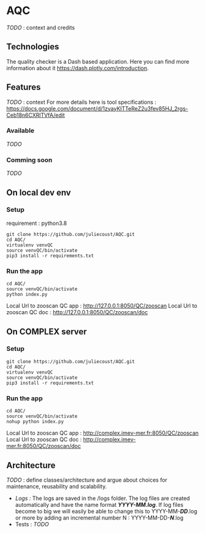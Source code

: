 # AQC
*TODO* : context and credits
## Technologies
The quality checker is a Dash based application. Here you can find more information about it https://dash.plotly.com/introduction.
## Features
*TODO* : context
For more details here is tool specifications : https://docs.google.com/document/d/1zyayKITTeReZ2u3fev85HJ_2rgs-Ceb18n6CXRlTVfA/edit
### Available
*TODO*
### Comming soon
*TODO*

## On local dev env
### Setup
requirement : python3.8

```shell
git clone https://github.com/juliecoust/AQC.git
cd AQC/
virtualenv venvQC
source venvQC/bin/activate
pip3 install -r requirements.txt
```
### Run the app
```shell
cd AQC/
source venvQC/bin/activate
python index.py
```
Local Url to zooscan QC app : http://127.0.0.1:8050/QC/zooscan
Local Url to zooscan QC doc : http://127.0.0.1:8050/QC/zooscan/doc

## On COMPLEX server
### Setup
```shell
git clone https://github.com/juliecoust/AQC.git
cd AQC/
virtualenv venvQC
source venvQC/bin/activate
pip3 install -r requirements.txt
```

### Run the app
```shell
cd AQC/
source venvQC/bin/activate
nohup python index.py
```

Local Url to zooscan QC app : http://complex.imev-mer.fr:8050/QC/zooscan
Local Url to zooscan QC doc : http://complex.imev-mer.fr:8050/QC/zooscan/doc



## Architecture
*TODO* : define classes/architecture and argue about choices for maintenance, reusability and scalability.
-  *Logs :*
    The logs are saved in the /logs folder. The log files are created automatically and have the name format ***YYYY-MM.log***. 
    If log files become to big we will easily be able to change this to YYYY-MM-***DD***.log or more by adding an incremental number N : YYYY-MM-DD-***N***.log
- Tests :
  *TODO*
